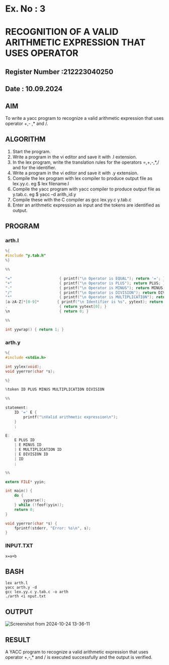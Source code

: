 # Ex. No : 3	
# RECOGNITION OF A VALID ARITHMETIC EXPRESSION THAT USES OPERATOR 
## Register Number :212223040250
## Date : 10.09.2024

## AIM   
To write a yacc program to recognize a valid arithmetic expression that uses operator +,- ,* and /.

## ALGORITHM
1.	Start the program.
2.	Write a program in the vi editor and save it with .l extension.
3.	In the lex program, write the translation rules for the operators =,+,-,*,/ and for the identifier.
4.	Write a program in the vi editor and save it with .y extension.
5.	Compile the lex program with lex compiler to produce output file as lex.yy.c. eg $ lex filename.l
6.	Compile the yacc program with yacc compiler to produce output file as y.tab.c. eg $ yacc –d arith_id.y
7.	Compile these with the C compiler as gcc lex.yy.c y.tab.c
8.	Enter an arithmetic expression as input and the tokens are identified as output.

## PROGRAM
### arth.l
```c
%{
#include "y.tab.h"
%}

%% 

"="                     { printf("\n Operator is EQUAL"); return '='; } 
"+"                     { printf("\n Operator is PLUS"); return PLUS; }
"-"                     { printf("\n Operator is MINUS"); return MINUS; }
"/"                     { printf("\n Operator is DIVISION"); return DIVISION; }
"*"                     { printf("\n Operator is MULTIPLICATION"); return MULTIPLICATION; } 
[a-zA-Z]*[0-9]*        { printf("\n Identifier is %s", yytext); return ID; }
.                       { return yytext[0]; }
\n                      { return 0; }

%% 

int yywrap() { return 1; }

```
### arth.y
```c
%{
#include <stdio.h>

int yylex(void);
void yyerror(char *s);

%}

%token ID PLUS MINUS MULTIPLICATION DIVISION

%% 

statement: 
    ID '=' E {
        printf("\nValid arithmetic expression\n");
    }
    ;

E: 
    E PLUS ID
    | E MINUS ID
    | E MULTIPLICATION ID
    | E DIVISION ID
    | ID
    ;

%% 

extern FILE* yyin; 

int main() {
    do {
        yyparse();
    } while (!feof(yyin)); 
    return 0; 
}

void yyerror(char *s) { 
    fprintf(stderr, "Error: %s\n", s); 
}

```
### INPUT.TXT
```
x=a+b
```
## BASH
```
lex arth.l 
yacc arth.y -d 
gcc lex.yy.c y.tab.c -o arth
./arth <i nput.txt
```

## OUTPUT 
![Screenshot from 2024-10-24 13-36-11](https://github.com/user-attachments/assets/0afe326c-d6b0-4330-a602-b4a1b6ad607c)

## RESULT
A YACC program to recognize a valid arithmetic expression that uses operator +,-,* and / is executed successfully and the output is verified.
